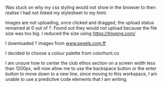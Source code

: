 Was stuck on why my css styling would not show in the browser to then realise I had not linked my stylesheet to my html.

Images are not uploading, once clicked and dragged, the upload status remained at 0 out of ?.
Found out they would not upload because the file size was too big. I reduced the size using <https://tinypng.com/>

I downloaded ? images from www.pexels.com.ff

I decided to choose a colour palette from colorhunt.co

I am unsure how to center the club ethos section on a screen width less than 1200px, will now allow me to use the backspace button or the enter button to move down to a new line, since moving to this workspace, I am unable to use a predictive code elements that I am writing.  

